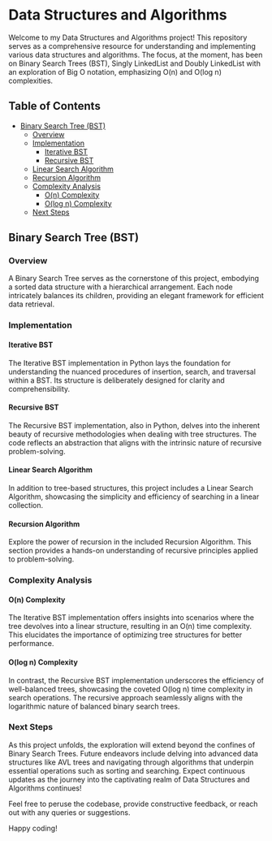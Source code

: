 # Data Structures and Algorithms

Welcome to my Data Structures and Algorithms project! This repository serves as a comprehensive resource for understanding and implementing various data structures and algorithms. The focus, at the moment, has been on Binary Search Trees (BST), Singly LinkedList and Doubly LinkedList with an exploration of Big O notation, emphasizing O(n) and O(log n) complexities.

## Table of Contents

- [Binary Search Tree (BST)](#binary-search-tree-bst)
  - [Overview](#overview)
  - [Implementation](#implementation)
    - [Iterative BST](#iterative-bst)
    - [Recursive BST](#recursive-bst)
  - [Linear Search Algorithm](#linear-search-algorithm)
  - [Recursion Algorithm](#recursion-algorithm)
  - [Complexity Analysis](#complexity-analysis)
    - [O(n) Complexity](#on-complexity)
    - [O(log n) Complexity](#olog-n-complexity)
  - [Next Steps](#next-steps)

## Binary Search Tree (BST)

### Overview

A Binary Search Tree serves as the cornerstone of this project, embodying a sorted data structure with a hierarchical arrangement. Each node intricately balances its children, providing an elegant framework for efficient data retrieval.

### Implementation

#### Iterative BST

The Iterative BST implementation in Python lays the foundation for understanding the nuanced procedures of insertion, search, and traversal within a BST. Its structure is deliberately designed for clarity and comprehensibility.

#### Recursive BST

The Recursive BST implementation, also in Python, delves into the inherent beauty of recursive methodologies when dealing with tree structures. The code reflects an abstraction that aligns with the intrinsic nature of recursive problem-solving.

#### Linear Search Algorithm

In addition to tree-based structures, this project includes a Linear Search Algorithm, showcasing the simplicity and efficiency of searching in a linear collection.

#### Recursion Algorithm

Explore the power of recursion in the included Recursion Algorithm. This section provides a hands-on understanding of recursive principles applied to problem-solving.

### Complexity Analysis

#### O(n) Complexity

The Iterative BST implementation offers insights into scenarios where the tree devolves into a linear structure, resulting in an O(n) time complexity. This elucidates the importance of optimizing tree structures for better performance.

#### O(log n) Complexity

In contrast, the Recursive BST implementation underscores the efficiency of well-balanced trees, showcasing the coveted O(log n) time complexity in search operations. The recursive approach seamlessly aligns with the logarithmic nature of balanced binary search trees.

### Next Steps

As this project unfolds, the exploration will extend beyond the confines of Binary Search Trees. Future endeavors include delving into advanced data structures like AVL trees and navigating through algorithms that underpin essential operations such as sorting and searching. Expect continuous updates as the journey into the captivating realm of Data Structures and Algorithms continues!

Feel free to peruse the codebase, provide constructive feedback, or reach out with any queries or suggestions.

Happy coding!
